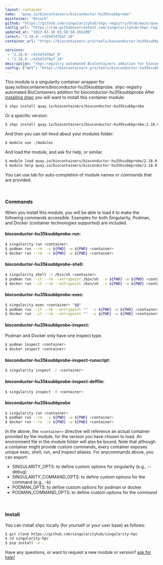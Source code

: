 ```yaml
---
layout: container
name:  "quay.io/biocontainers/bioconductor-hu35ksubbprobe"
maintainer: "@vsoch"
github: "https://github.com/singularityhub/shpc-registry/blob/main/quay.io/biocontainers/bioconductor-hu35ksubbprobe/container.yaml"
config_url: "https://raw.githubusercontent.com/singularityhub/shpc-registry/main/quay.io/biocontainers/bioconductor-hu35ksubbprobe/container.yaml"
updated_at: "2023-03-10 03:58:58.265200"
latest: "2.18.0--r42hdfd78af_10"
container_url: "https://biocontainers.pro/tools/bioconductor-hu35ksubbprobe"

versions:
 - "2.18.0--r41hdfd78af_9"
 - "2.18.0--r42hdfd78af_10"
description: "shpc-registry automated BioContainers addition for bioconductor-hu35ksubbprobe"
config: {"url": "https://biocontainers.pro/tools/bioconductor-hu35ksubbprobe", "maintainer": "@vsoch", "description": "shpc-registry automated BioContainers addition for bioconductor-hu35ksubbprobe", "latest": {"2.18.0--r42hdfd78af_10": "sha256:8dcd25b6beac1b24f9aeae2e9a4c2a659ab7b8db97089258ac36a75665906ffd"}, "tags": {"2.18.0--r41hdfd78af_9": "sha256:2be6edd0c4f3362be2fe53945d4cfe3a1defb7cc47bf22c015c4b7d1a8b507f7", "2.18.0--r42hdfd78af_10": "sha256:8dcd25b6beac1b24f9aeae2e9a4c2a659ab7b8db97089258ac36a75665906ffd"}, "docker": "quay.io/biocontainers/bioconductor-hu35ksubbprobe"}
---
```


This module is a singularity container wrapper for quay.io/biocontainers/bioconductor-hu35ksubbprobe.
shpc-registry automated BioContainers addition for bioconductor-hu35ksubbprobe
After [installing shpc](#install) you will want to install this container module:


```bash
$ shpc install quay.io/biocontainers/bioconductor-hu35ksubbprobe
```

Or a specific version:

```bash
$ shpc install quay.io/biocontainers/bioconductor-hu35ksubbprobe:2.18.0--r42hdfd78af_10
```

And then you can tell lmod about your modules folder:

```bash
$ module use ./modules
```

And load the module, and ask for help, or similar.

```bash
$ module load quay.io/biocontainers/bioconductor-hu35ksubbprobe/2.18.0--r42hdfd78af_10
$ module help quay.io/biocontainers/bioconductor-hu35ksubbprobe/2.18.0--r42hdfd78af_10
```

You can use tab for auto-completion of module names or commands that are provided.

<br>

### Commands

When you install this module, you will be able to load it to make the following commands accessible.
Examples for both Singularity, Podman, and Docker (container technologies supported) are included.

#### bioconductor-hu35ksubbprobe-run:

```bash
$ singularity run <container>
$ podman run --rm  -v ${PWD} -w ${PWD} <container>
$ docker run --rm  -v ${PWD} -w ${PWD} <container>
```

#### bioconductor-hu35ksubbprobe-shell:

```bash
$ singularity shell -s /bin/sh <container>
$ podman run --it --rm --entrypoint /bin/sh  -v ${PWD} -w ${PWD} <container>
$ docker run --it --rm --entrypoint /bin/sh  -v ${PWD} -w ${PWD} <container>
```

#### bioconductor-hu35ksubbprobe-exec:

```bash
$ singularity exec <container> "$@"
$ podman run --it --rm --entrypoint ""  -v ${PWD} -w ${PWD} <container> "$@"
$ docker run --it --rm --entrypoint ""  -v ${PWD} -w ${PWD} <container> "$@"
```

#### bioconductor-hu35ksubbprobe-inspect:

Podman and Docker only have one inspect type.

```bash
$ podman inspect <container>
$ docker inspect <container>
```

#### bioconductor-hu35ksubbprobe-inspect-runscript:

```bash
$ singularity inspect -r <container>
```

#### bioconductor-hu35ksubbprobe-inspect-deffile:

```bash
$ singularity inspect -d <container>
```



#### bioconductor-hu35ksubbprobe

```bash
$ singularity run <container>
$ podman run --rm  -v ${PWD} -w ${PWD} <container>
$ docker run --rm  -v ${PWD} -w ${PWD} <container>
```


In the above, the `<container>` directive will reference an actual container provided
by the module, for the version you have chosen to load. An environment file in the
module folder will also be bound. Note that although a container
might provide custom commands, every container exposes unique exec, shell, run, and
inspect aliases. For anycommands above, you can export:

 - SINGULARITY_OPTS: to define custom options for singularity (e.g., --debug)
 - SINGULARITY_COMMAND_OPTS: to define custom options for the command (e.g., -b)
 - PODMAN_OPTS: to define custom options for podman or docker
 - PODMAN_COMMAND_OPTS: to define custom options for the command

<br>

### Install

You can install shpc locally (for yourself or your user base) as follows:

```bash
$ git clone https://github.com/singularityhub/singularity-hpc
$ cd singularity-hpc
$ pip install -e .
```

Have any questions, or want to request a new module or version? [ask for help!](https://github.com/singularityhub/singularity-hpc/issues)